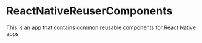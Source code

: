 # ReactNativeReuserComponents
This is an app that contains common reusable components for React Native apps
